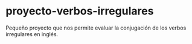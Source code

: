 # proyecto-verbos-irregulares
Pequeño proyecto que nos permite evaluar la conjugación de los verbos irregulares en inglés.
